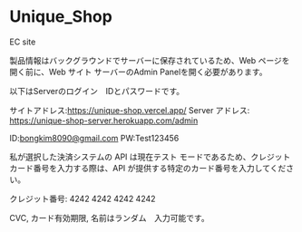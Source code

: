 # Unique_Shop
EC site

製品情報はバックグラウンドでサーバーに保存されているため、Web ページを開く前に、Web サイト サーバーのAdmin Panelを開く必要があります。

以下はServerのログイン　IDとパスワードです。


サイトアドレス:https://unique-shop.vercel.app/
Server アドレス: https://unique-shop-server.herokuapp.com/admin


ID:bongkim8090@gmail.com
PW:Test123456

私が選択した決済システムの API は現在テスト モードであるため、クレジット カード番号を入力する際は、API が提供する特定のカード番号を入力してください。

クレジット番号: 4242 4242 4242 4242

CVC, カード有効期限, 名前はランダム　入力可能です。
